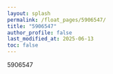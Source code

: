 ```yaml
---
layout: splash
permalink: /float_pages/5906547/
title: "5906547"
author_profile: false
last_modified_at: 2025-06-13
toc: false
---
```

 
5906547
